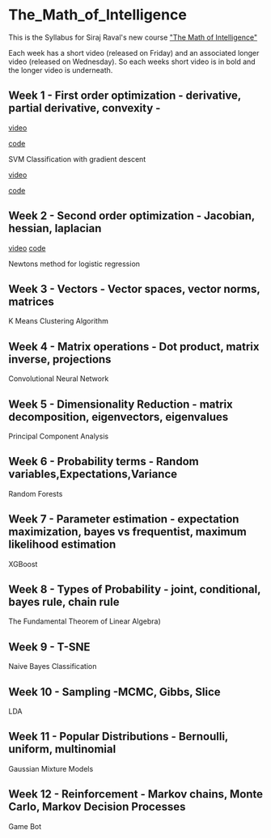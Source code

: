 # The_Math_of_Intelligence
This is the Syllabus for Siraj Raval's new course ["The Math of Intelligence"](https://www.youtube.com/playlist?list=PL2-dafEMk2A7mu0bSksCGMJEmeddU_H4D)

Each week has a short video (released on Friday) and an associated longer video (released on Wednesday). So each weeks short video is in bold and the longer video is underneath.

## Week 1 - First order optimization - derivative, partial derivative, convexity - 
[video](https://www.youtube.com/watch?v=xRJCOz3AfYY&index=1&list=PL2-dafEMk2A7mu0bSksCGMJEmeddU_H4D)

[code](https://github.com/llSourcell/Intro_to_the_Math_of_intelligence)

SVM Classification with gradient descent

[video](https://www.youtube.com/watch?v=g8D5YL6cOSE&index=2&list=PL2-dafEMk2A7mu0bSksCGMJEmeddU_H4D)

[code](https://github.com/llSourcell/Classifying_Data_Using_a_Support_Vector_Machine)

## Week 2 - Second order optimization - Jacobian, hessian, laplacian
[video]()
[code]()

 Newtons method for logistic regression
## Week 3 - Vectors - Vector spaces, vector norms, matrices
 K Means Clustering Algorithm
## Week 4 - Matrix operations - Dot product, matrix inverse, projections
 Convolutional Neural Network
## Week 5 - Dimensionality Reduction - matrix decomposition, eigenvectors, eigenvalues
 Principal Component Analysis 
## Week 6 - Probability terms - Random variables,Expectations,Variance 
 Random Forests 
## Week 7 - Parameter estimation - expectation maximization, bayes vs frequentist, maximum likelihood estimation
 XGBoost 
## Week 8 - Types of Probability - joint, conditional, bayes rule, chain rule 
 The Fundamental Theorem of Linear Algebra)
## Week 9 - T-SNE 
 Naive Bayes Classification
## Week 10 - Sampling -MCMC, Gibbs, Slice
 LDA
## Week 11 - Popular Distributions - Bernoulli, uniform, multinomial
 Gaussian Mixture Models
## Week 12 - Reinforcement - Markov chains, Monte Carlo, Markov Decision Processes
 Game Bot 

